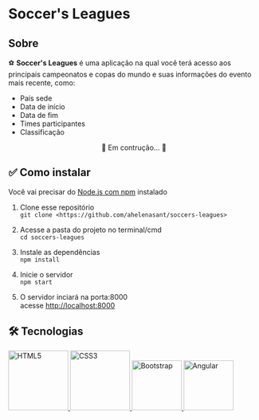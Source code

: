 # Soccer's Leagues
## Sobre
:soccer: **Soccer's Leagues** é uma aplicação na qual você terá acesso aos principais campeonatos e copas do mundo e suas informações do evento mais recente, como:
* País sede
* Data de início
* Data de fim
* Times participantes
* Classificação

<p align="center">🚧  Em contrução...  🚧</p>

## :white_check_mark: Como instalar
Você vai precisar do [Node.js com npm](https://nodejs.org/en/) instalado


1. Clone esse repositório <br>
`git clone <https://github.com/ahelenasant/soccers-leagues>`

2. Acesse a pasta do projeto no terminal/cmd <br>
`cd soccers-leagues`

3. Instale as dependências <br>
`npm install`

4. Inicie o servidor <br>
`npm start`

5. O servidor inciará na porta:8000 <br> acesse <http://localhost:8000>


## 🛠 Tecnologias
 <a href="https://developer.mozilla.org/en-US/docs/Glossary/HTML5" target="_blank">
    <img
      src="https://raw.githubusercontent.com/get-icon/geticon/fc0f660daee147afb4a56c64e12bde6486b73e39/icons/html-5.svg"
      alt="HTML5"
      height="120"
    />
 </a>     
 <a href="https://developer.mozilla.org/pt-BR/docs/Web/CSS" target="_blank">
    <img
      src="https://raw.githubusercontent.com/get-icon/geticon/fc0f660daee147afb4a56c64e12bde6486b73e39/icons/css-3.svg"
      alt="CSS3"
      height="120"
    />
 </a>     
 <a href="https://getbootstrap.com/docs/5.0/getting-started/introduction/" target="_blank">
    <img
      src="https://raw.githubusercontent.com/get-icon/geticon/fc0f660daee147afb4a56c64e12bde6486b73e39/icons/bootstrap.svg"
      alt="Bootstrap"
      height="100"
    />
 </a>
 <a href="https://docs.angularjs.org/" target="_blank">
    <img
      src="https://angularjs.org/img/angularjs-for-header-only.svg"
      alt="Angular"
      height="100"
    />
 </a>
